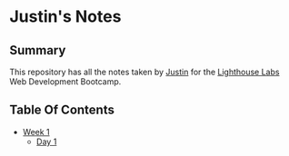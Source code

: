 # Justin's Notes

## Summary
This repository has all the notes taken by [Justin](https://github.com/Justin1002) for the [Lighthouse Labs](https://www.lighthouselabs.ca/) Web Development Bootcamp.

## Table Of Contents

* [Week 1](/Week_1)
  * [Day 1](/Week_1/Day_1)

